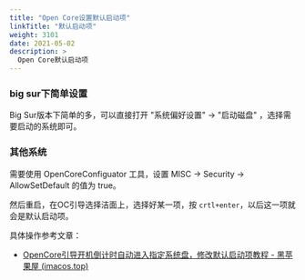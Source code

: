 ```yaml
---
title: "Open Core设置默认启动项"
linkTitle: "默认启动项"
weight: 3101
date: 2021-05-02
description: >
  Open Core默认启动项
---
```




### big sur下简单设置

Big Sur版本下简单的多，可以直接打开 "系统偏好设置" -> "启动磁盘" ，选择需要启动的系统即可。

### 其他系统

需要使用 OpenCoreConfiguator 工具，设置 MISC -> Security -> AllowSetDefault 的值为 true。

然后重启，在OC引导选择洁面上，选择好某一项，按 `crtl+enter`，以后这一项就会是默认启动项。

具体操作参考文章：

- [OpenCore引导开机倒计时自动进入指定系统盘，修改默认启动项教程 - 黑苹果屋 (imacos.top)](http://imacos.top/2020/09/16/1027-2/)

